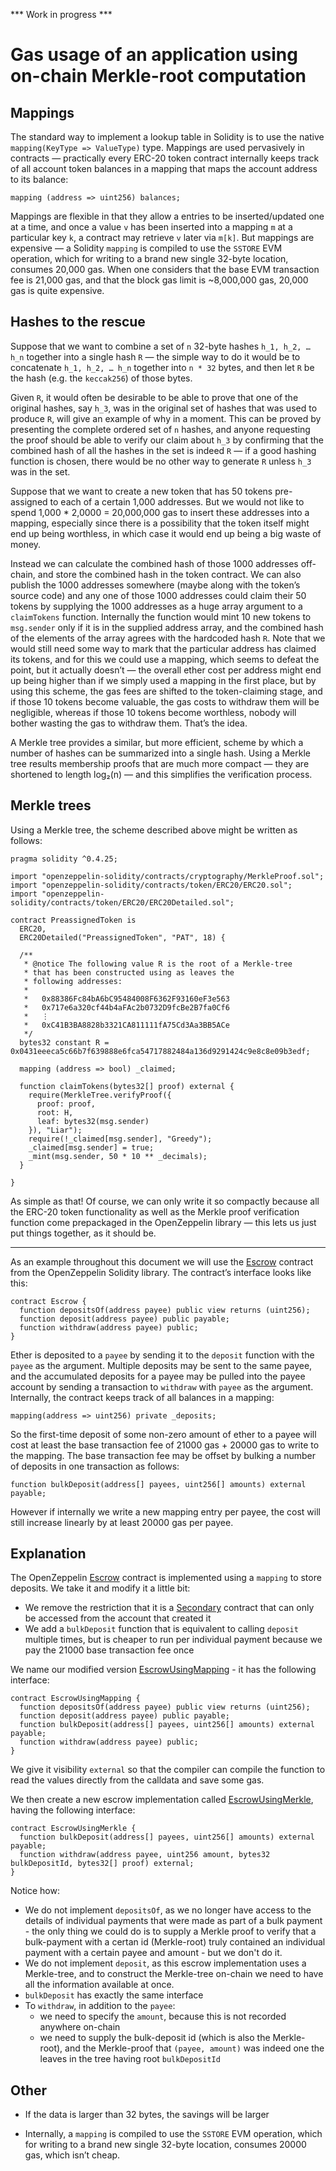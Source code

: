 *** Work in progress ***

Gas usage of an application using on-chain Merkle-root computation
==================================================================

Mappings
--------

The standard way to implement a lookup table in Solidity is to use the native `mapping(KeyType => ValueType)` type. Mappings are used pervasively in contracts — practically every ERC-20 token contract internally keeps track of all account token balances in a mapping that maps the account address to its balance:

```solidity
mapping (address => uint256) balances;
```

Mappings are flexible in that they allow a entries to be inserted/updated one at a time, and once a value `v` has been inserted into a mapping `m` at a particular key `k`, a contract may retrieve `v` later via `m[k]`. But mappings are expensive — a Solidity `mapping` is compiled to use the `SSTORE` EVM operation, which for writing to a brand new single 32-byte location, consumes 20,000 gas. When one considers that the base EVM transaction fee is 21,000 gas, and that the block gas limit is ~8,000,000 gas, 20,000 gas is quite expensive.

Hashes to the rescue
--------------------

Suppose that we want to combine a set of `n` 32-byte hashes `h_1, h_2, … h_n` together into a single hash `R` — the simple way to do it would be to concatenate `h_1, h_2, … h_n` together into `n * 32` bytes, and then let `R` be the hash (e.g. the `keccak256`) of those bytes.

Given `R`, it would often be desirable to be able to prove that one of the original hashes, say `h_3`, was in the original set of hashes that was used to produce `R`, will give an example of why in a moment. This can be proved by presenting the complete ordered set of `n` hashes, and anyone requesting the proof should be able to verify our claim about `h_3` by confirming that the combined hash of all the hashes in the set is indeed `R` — if a good hashing function is chosen, there would be no other way to generate `R` unless `h_3` was in the set.

Suppose that we want to create a new token that has 50 tokens pre-assigned to each of a certain 1,000 addresses. But we would not like to spend 1,000 * 2,0000 = 20,000,000 gas to insert these addresses into a mapping, especially since there is a possibility that the token itself might end up being worthless, in which case it would end up being a big waste of money.

Instead we can calculate the combined hash of those 1000 addresses off-chain, and store the combined hash in the token contract. We can also publish the 1000 addresses somewhere (maybe along with the token’s source code) and any one of those 1000 addresses could claim their 50 tokens by supplying the 1000 addresses as a huge array argument to a `claimTokens` function. Internally the function would mint 10 new tokens to `msg.sender` only if it is in the supplied address array, and the combined hash of the elements of the array agrees with the hardcoded hash `R`. Note that we would still need some way to mark that the particular address has claimed its tokens, and for this we could use a mapping, which seems to defeat the point, but it actually doesn’t — the overall ether cost per address might end up being higher than if we simply used a mapping in the first place, but by using this scheme, the gas fees are shifted to the token-claiming stage, and if those 10 tokens become valuable, the gas costs to withdraw them will be negligible, whereas if those 10 tokens become worthless, nobody will bother wasting the gas to withdraw them. That’s the idea.

A Merkle tree provides a similar, but more efficient, scheme by which a number of hashes can be summarized into a single hash. Using a Merkle tree results membership proofs that are much more compact — they are shortened to length log₂(n) — and this simplifies the verification process.

Merkle trees
------------

Using a Merkle tree, the scheme described above might be written as follows:

```solidity
pragma solidity ^0.4.25;

import "openzeppelin-solidity/contracts/cryptography/MerkleProof.sol";
import "openzeppelin-solidity/contracts/token/ERC20/ERC20.sol";
import "openzeppelin-solidity/contracts/token/ERC20/ERC20Detailed.sol";

contract PreassignedToken is
  ERC20,
  ERC20Detailed("PreassignedToken", "PAT", 18) {

  /**
   * @notice The following value R is the root of a Merkle-tree
   * that has been constructed using as leaves the
   * following addresses:
   * 
   *   0x88386Fc84bA6bC95484008F6362F93160eF3e563
   *   0x717e6a320cf44b4aFAc2b0732D9fcBe2B7fa0Cf6
   *   ⋮
   *   0xC41B3BA8828b3321CA811111fA75Cd3Aa3BB5ACe
   */
  bytes32 constant R = 0x0431eeeca5c66b7f639888e6fca54717882484a136d9291424c9e8c8e09b3edf;

  mapping (address => bool) _claimed;

  function claimTokens(bytes32[] proof) external {
    require(MerkleTree.verifyProof({
      proof: proof,
      root: H,
      leaf: bytes32(msg.sender)
    }), "Liar");
    require(!_claimed[msg.sender], "Greedy");
    _claimed[msg.sender] = true;
    _mint(msg.sender, 50 * 10 ** _decimals);
  }

}
```

As simple as that! Of course, we can only write it so compactly because all the ERC-20 token functionality as well as the Merkle proof verification function come prepackaged in the OpenZeppelin library — this lets us just put things together, as it should be.

---

As an example throughout this document we will use the [Escrow](https://github.com/OpenZeppelin/openzeppelin-solidity/blob/v2.0.0-rc.1/contracts/payment/Escrow.sol) contract from the OpenZeppelin Solidity library. The contract’s interface looks like this:

```solidity
contract Escrow {
  function depositsOf(address payee) public view returns (uint256);
  function deposit(address payee) public payable;
  function withdraw(address payee) public;
}
```


Ether is deposited to a `payee` by sending it to the `deposit` function with the `payee` as the argument. Multiple deposits may be sent to the same payee, and the accumulated deposits for a payee may be pulled into the payee account by sending a transaction to `withdraw` with `payee` as the argument. Internally, the contract keeps track of all balances in a mapping:

```solidity
mapping(address => uint256) private _deposits;
```

So the first-time deposit of some non-zero amount of ether to a payee will cost at least the base transaction fee of 21000 gas + 20000 gas to write to the mapping. The base transaction fee may be offset by bulking a number of deposits in one transaction as follows:

```solidity
function bulkDeposit(address[] payees, uint256[] amounts) external payable;
```

However if internally we write a new mapping entry per payee, the cost will still increase linearly by at least 20000 gas per payee.

Explanation
-----------

The OpenZeppelin [Escrow](https://github.com/OpenZeppelin/openzeppelin-solidity/blob/v2.0.0-rc.1/contracts/payment/Escrow.sol) contract is implemented using a `mapping` to store deposits. We take it and modify it a little bit:

* We remove the restriction that it is a [Secondary](https://github.com/OpenZeppelin/openzeppelin-solidity/blob/v2.0.0-rc.1/contracts/ownership/Secondary.sol) contract that can only be accessed from the account that created it
* We add a `bulkDeposit` function that is equivalent to calling `deposit` multiple times, but is cheaper to run per individual payment because we pay the 21000 base transaction fee once

We name our modified version [EscrowUsingMapping](./contracts/EscrowUsingMapping.sol) - it has the following interface:

```solidity
contract EscrowUsingMapping {
  function depositsOf(address payee) public view returns (uint256);
  function deposit(address payee) public payable;
  function bulkDeposit(address[] payees, uint256[] amounts) external payable;
  function withdraw(address payee) public;
}
```

We give it visibility `external` so that the compiler can compile the function to read the values directly from the calldata and save some gas.

We then create a new escrow implementation called [EscrowUsingMerkle](./contracts/EscrowUsingMerkle.sol), having the following interface:

```solidity
contract EscrowUsingMerkle {
  function bulkDeposit(address[] payees, uint256[] amounts) external payable;
  function withdraw(address payee, uint256 amount, bytes32 bulkDepositId, bytes32[] proof) external;
}
```

Notice how:
* We do not implement `depositsOf`, as we no longer have access to the details of individual payments that were made as part of a bulk payment - the only thing we could do is to supply a Merkle proof to verify that a bulk-payment with a certan id (Merkle-root) truly contained an individual payment with a certain payee and amount - but we don't do it.
* We do not implement `deposit`, as this escrow implementation uses a Merkle-tree, and to construct the Merkle-tree on-chain we need to have all the information available at once.
* `bulkDeposit` has exactly the same interface
* To `withdraw`, in addition to the `payee`:
  - we need to specify the `amount`, because this is not recorded anywhere on-chain
  - we need to supply the bulk-deposit id (which is also the Merkle-root), and the Merkle-proof that `(payee, amount)` was indeed one the leaves in the tree having root `bulkDepositId`


Other
----

* If the data is larger than 32 bytes, the savings will be larger

* Internally, a `mapping` is compiled to use the `SSTORE` EVM operation, which for writing to a brand new single 32-byte location, consumes 20000 gas, which isn’t cheap.
